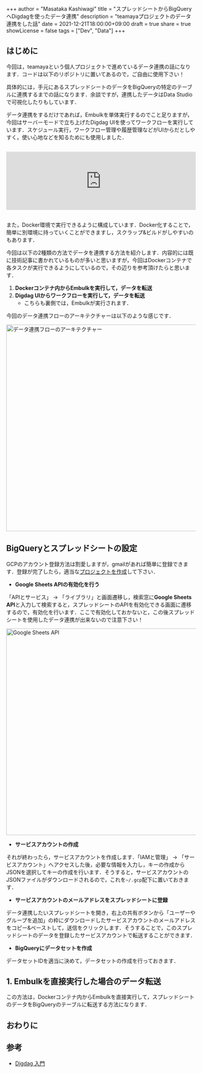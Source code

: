 +++
author = "Masataka Kashiwagi"
title = "スプレッドシートからBigQueryへDigdagを使ったデータ連携"
description = "teamayaプロジェクトのデータ連携をした話"
date = 2021-12-21T18:00:00+09:00
draft = true
share = true
showLicense = false
tags = ["Dev", "Data"]
+++

## はじめに
今回は，teamayaという個人プロジェクトで進めている<span class="marker_yellow">データ連携</span>の話になります．コードは以下のリポジトリに置いてあるので，ご自由に使用下さい！

具体的には，手元にあるスプレッドシートのデータをBigQueryの特定のテーブルに連携するまでの話になります．余談ですが，連携したデータはData Studioで可視化したりもしています．

データ連携をするだけであれば，Embulkを単体実行するのでこと足りますが，今回はサーバーモードで立ち上げたDigdag UIを使ってワークフローを実行しています．スケジュール実行，ワークフロー管理や履歴管理などがUIからだとしやすく，使い心地などを知るためにも使用しました．

<iframe class="hatenablogcard" style="width:100%;height:155px;margin:15px 0;max-width:680px;" title="masatakashiwagi/teamaya: This is a repository for Data integration and Machine Learning Pipeline." src="https://hatenablog-parts.com/embed?url=https://github.com/masatakashiwagi/teamaya" frameborder="0" scrolling="no"></iframe>

また，Docker環境で実行できるように構成しています．Docker化することで，簡単に別環境に持っていくことができますし，スクラップ&ビルドがしやすいのもあります．

今回は以下の2種類の方法でデータを連携する方法を紹介します．内容的には既に技術記事に書かれているものが多いと思いますが，今回はDockerコンテナで各タスクが実行できるようにしているので，その辺りを参考頂けたらと思います．

1. <span class="marker_yellow">**Dockerコンテナ内からEmbulkを実行して，データを転送**</span>
2. <span class="marker_yellow">**Digdag UIからワークフローを実行して，データを転送**</span>
    - こちらも裏側では，Embulkが実行されます．

今回のデータ連携フローのアーキテクチャーは以下のような感じです．

<img src="../../img/teamaya_data_workflow.png" alt="データ連携フローのアーキテクチャー" width=550>

## BigQueryとスプレッドシートの設定
GCPのアカウント登録方法は割愛しますが，gmailがあれば簡単に登録できます．登録が完了したら，適当な[プロジェクトを作成](https://cloud.google.com/resource-manager/docs/creating-managing-projects)して下さい．

- <span class="marker_yellow">**Google Sheets APIの有効化を行う**</span>

「APIとサービス」 → 「ライブラリ」と画面遷移し，検索窓に**Google Sheets API**と入力して検索すると，スプレッドシートのAPIを有効化できる画面に遷移するので，有効化を行います．ここで有効化しておかないと，この後スプレッドシートを使用したデータ連携が出来ないので注意下さい！

<img src="../../img/google-sheets-api.png" alt="Google Sheets API" width=550>

- <span class="marker_yellow">**サービスアカウントの作成**</span>

それが終わったら，サービスアカウントを作成します．「IAMと管理」 → 「サービスアカウント」へアクセスした後，必要な情報を入力し，キーの作成からJSONを選択してキーの作成を行います．そうすると，サービスアカウントのJSONファイルがダウンロードされるので，これを`~/.gcp`配下に置いておきます．

- <span class="marker_yellow">**サービスアカウントのメールアドレスをスプレッドシートに登録**</span>

データ連携したいスプレッドシートを開き，右上の共有ボタンから「ユーザーやグループを追加」の枠にダウンロードしたサービスアカウントのメールアドレスをコピー&ペーストして，送信をクリックします．そうすることで，このスプレッドシートのデータを登録したサービスアカウントで転送することができます．

- <span class="marker_yellow">**BigQueryにデータセットを作成**</span>

データセットIDを適当に決めて，データセットの作成を行っておきます．

## 1. Embulkを直接実行した場合のデータ転送
この方法は，Dockerコンテナ内からEmbulkを直接実行して，スプレッドシートのデータをBigQueryのテーブルに転送する方法になります．

## おわりに

## 参考
- [Digdag 入門](https://recruit.gmo.jp/engineer/jisedai/blog/introduction-to-digdag/)